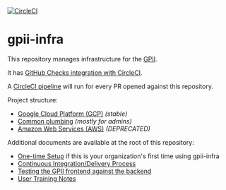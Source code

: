 [![CircleCI](https://circleci.com/gh/gpii-ops/gpii-infra.svg?style=svg)](https://circleci.com/gh/gpii-ops/gpii-infra)
# gpii-infra

This repository manages infrastructure for the [GPII](https://gpii.net/).

It has [GitHub Checks integration with CircleCI](https://circleci.com/docs/2.0/enable-checks/).

A [CircleCI pipeline](https://circleci.com/gh/gpii-ops/gpii-infra) will run for every PR opened against this repository.

Project structure:

* [Google Cloud Platform (GCP)](gcp/) *(stable)*
* [Common plumbing](common/) *(mostly for admins)*
* [Amazon Web Services (AWS)](aws/) *(DEPRECATED)*

Additional documents are available at the root of this repository:

* [One-time Setup](./ONE-TIME-SETUP.md) if this is your organization's first time using gpii-infra
* [Continuous Integration/Delivery Process](./CI-CD.md)
* [Testing the GPII frontend against the backend](./TESTING.md)
* [User Training Notes](./USER-TRAINING.md)
